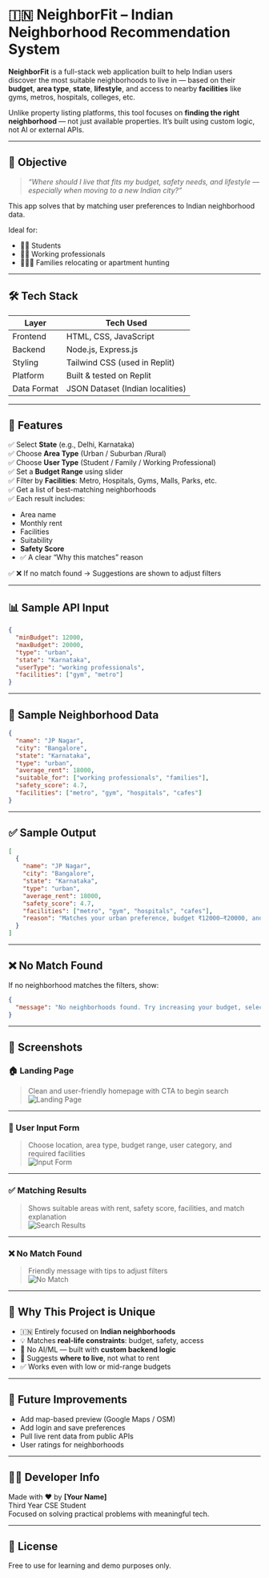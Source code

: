 
# 🇮🇳 NeighborFit – Indian Neighborhood Recommendation System

**NeighborFit** is a full-stack web application built to help Indian users discover the most suitable neighborhoods to live in — based on their **budget**, **area type**, **state**, **lifestyle**, and access to nearby **facilities** like gyms, metros, hospitals, colleges, etc.

Unlike property listing platforms, this tool focuses on **finding the right neighborhood** — not just available properties. It’s built using custom logic, not AI or external APIs.

---

## 🎯 Objective

> _“Where should I live that fits my budget, safety needs, and lifestyle — especially when moving to a new Indian city?”_

This app solves that by matching user preferences to Indian neighborhood data.

Ideal for:
- 🧑‍🎓 Students  
- 👨‍💼 Working professionals  
- 👨‍👩‍👧 Families relocating or apartment hunting  

---

## 🛠 Tech Stack

| Layer       | Tech Used                    |
|-------------|------------------------------|
| Frontend    | HTML, CSS, JavaScript        |
| Backend     | Node.js, Express.js          |
| Styling     | Tailwind CSS (used in Replit)|
| Platform    | Built & tested on Replit     |
| Data Format | JSON Dataset (Indian localities)

---

## 🔧 Features

✅ Select **State** (e.g., Delhi, Karnataka)  
✅ Choose **Area Type** (Urban / Suburban /Rural)  
✅ Choose **User Type** (Student / Family / Working Professional)  
✅ Set a **Budget Range** using slider  
✅ Filter by **Facilities**: Metro, Hospitals, Gyms, Malls, Parks, etc.  
✅ Get a list of best-matching neighborhoods  
✅ Each result includes:
- Area name  
- Monthly rent  
- Facilities  
- Suitability  
- **Safety Score**
- ✅ A clear “Why this matches” reason

✅ ❌ If no match found → Suggestions are shown to adjust filters

---

## 📊 Sample API Input

```json
{
  "minBudget": 12000,
  "maxBudget": 20000,
  "type": "urban",
  "state": "Karnataka",
  "userType": "working professionals",
  "facilities": ["gym", "metro"]
}
```

---

## 🧾 Sample Neighborhood Data

```json
{
  "name": "JP Nagar",
  "city": "Bangalore",
  "state": "Karnataka",
  "type": "urban",
  "average_rent": 18000,
  "suitable_for": ["working professionals", "families"],
  "safety_score": 4.7,
  "facilities": ["metro", "gym", "hospitals", "cafes"]
}
```

---

## ✅ Sample Output

```json
[
  {
    "name": "JP Nagar",
    "city": "Bangalore",
    "state": "Karnataka",
    "type": "urban",
    "average_rent": 18000,
    "safety_score": 4.7,
    "facilities": ["metro", "gym", "hospitals", "cafes"],
    "reason": "Matches your urban preference, budget ₹12000–₹20000, and includes gym, metro"
  }
]
```

---

## ❌ No Match Found

If no neighborhood matches the filters, show:

```json
{
  "message": "No neighborhoods found. Try increasing your budget, selecting suburban areas, or reducing facility filters."
}
```

---

## 📸 Screenshots

### 🏠 Landing Page  
> Clean and user-friendly homepage with CTA to begin search  
![Landing Page](assets/landing.png)

---

### 📝 User Input Form  
> Choose location, area type, budget range, user category, and required facilities  
![Input Form](assets/form.png)

---

### ✅ Matching Results  
> Shows suitable areas with rent, safety score, facilities, and match explanation  
![Search Results](assets/results.png)

---

### ❌ No Match Found  
> Friendly message with tips to adjust filters  
![No Match](assets/nomatch.png)

---

## 🌟 Why This Project is Unique

- 🇮🇳 Entirely focused on **Indian neighborhoods**
- 💡 Matches **real-life constraints**: budget, safety, access
- 🔧 No AI/ML — built with **custom backend logic**
- 🎯 Suggests **where to live**, not what to rent
- ✅ Works even with low or mid-range budgets

---

## 🚀 Future Improvements

- Add map-based preview (Google Maps / OSM)
- Add login and save preferences
- Pull live rent data from public APIs
- User ratings for neighborhoods

---

## 👨‍💻 Developer Info

Made with ❤️ by **[Your Name]**  
Third Year CSE Student  
Focused on solving practical problems with meaningful tech.

---

## 📎 License

Free to use for learning and demo purposes only.
